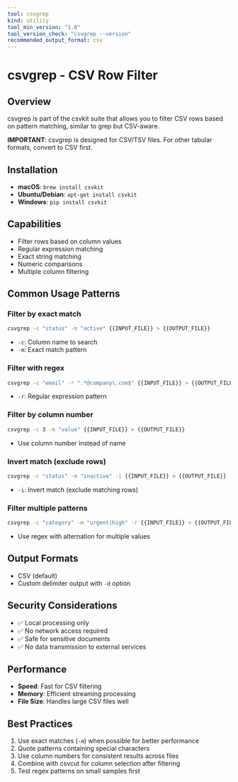 ```yaml
---
tool: csvgrep
kind: utility
tool_min_version: "1.0"
tool_version_check: "csvgrep --version"
recommended_output_format: csv
---
```


# csvgrep - CSV Row Filter

## Overview

csvgrep is part of the csvkit suite that allows you to filter CSV rows based on pattern matching, similar to grep but CSV-aware.

**IMPORTANT**: csvgrep is designed for CSV/TSV files. For other tabular formats, convert to CSV first.

## Installation

- **macOS**: `brew install csvkit`
- **Ubuntu/Debian**: `apt-get install csvkit`
- **Windows**: `pip install csvkit`

## Capabilities

- Filter rows based on column values
- Regular expression matching
- Exact string matching
- Numeric comparisons
- Multiple column filtering

## Common Usage Patterns

### Filter by exact match

```bash
csvgrep -c "status" -m "active" {{INPUT_FILE}} > {{OUTPUT_FILE}}
```

- `-c`: Column name to search
- `-m`: Exact match pattern

### Filter with regex

```bash
csvgrep -c "email" -r ".*@company\.com$" {{INPUT_FILE}} > {{OUTPUT_FILE}}
```

- `-r`: Regular expression pattern

### Filter by column number

```bash
csvgrep -c 3 -m "value" {{INPUT_FILE}} > {{OUTPUT_FILE}}
```

- Use column number instead of name

### Invert match (exclude rows)

```bash
csvgrep -c "status" -m "inactive" -i {{INPUT_FILE}} > {{OUTPUT_FILE}}
```

- `-i`: Invert match (exclude matching rows)

### Filter multiple patterns

```bash
csvgrep -c "category" -m "urgent|high" -r {{INPUT_FILE}} > {{OUTPUT_FILE}}
```

- Use regex with alternation for multiple values

## Output Formats

- CSV (default)
- Custom delimiter output with `-d` option

## Security Considerations

- ✅ Local processing only
- ✅ No network access required
- ✅ Safe for sensitive documents
- ✅ No data transmission to external services

## Performance

- **Speed**: Fast for CSV filtering
- **Memory**: Efficient streaming processing
- **File Size**: Handles large CSV files well

## Best Practices

1. Use exact matches (`-m`) when possible for better performance
2. Quote patterns containing special characters
3. Use column numbers for consistent results across files
4. Combine with csvcut for column selection after filtering
5. Test regex patterns on small samples first
